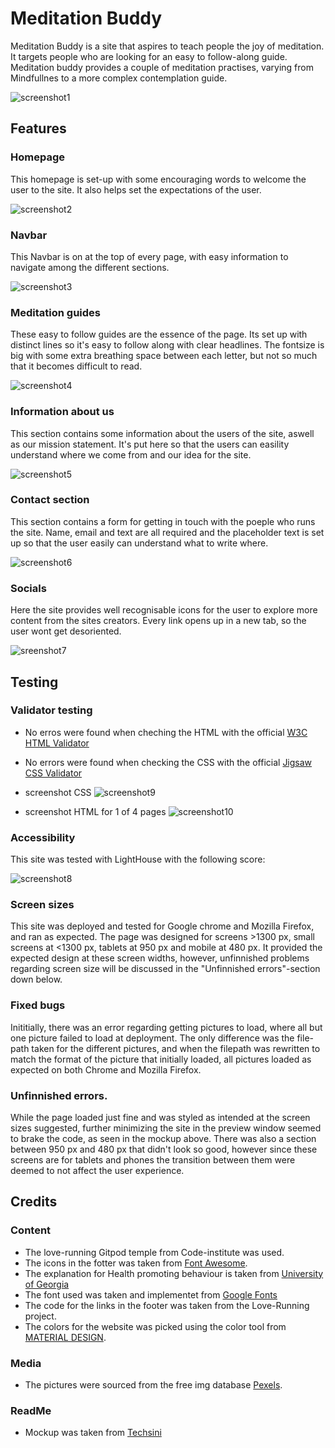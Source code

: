 # Meditation Buddy

Meditation Buddy is a site that aspires to teach people the joy of meditation. It targets people who are looking for an easy to follow-along guide. Meditation buddy provides a couple of meditation practises, varying from Mindfullnes to a more complex contemplation guide.

![screenshot1](assets/images/MockUp.png)

## Features

### Homepage
This homepage is set-up with some encouraging words to welcome the user to the site. It also helps set the expectations of the user.

![screenshot2](assets/images/Homepage-Greeting.png)

### Navbar
This Navbar is on at the top of every page, with easy information to navigate among the different sections.

![screenshot3](assets/images/Navbar-pic.png)

### Meditation guides
These easy to follow guides are the essence of the page. Its set up with distinct lines so it's easy to follow along with clear headlines. The fontsize is big with some extra breathing space between each letter, but not so much that it becomes difficult to read. 

![screenshot4](assets/images/Meditation-example.png)

### Information about us
This section contains some information about the users of the site, aswell as our mission statement. It's put here so that the users can easility understand where we come from and our idea for the site.

![screenshot5](assets/images/About-authors.png)

### Contact section
This section contains a form for getting in touch with the poeple who runs the site. Name, email and text are all required and the placeholder text is set up so that the user easily can understand what to write where.

![screenshot6](assets/images/Contact-authors.png)

### Socials
Here the site provides well recognisable icons for the user to explore more content from the sites creators. Every link opens up in a new tab, so the user wont get desoriented.

![sreenshot7](assets/images/Socials.png)

## Testing

### Validator testing
* No erros were found when cheching the HTML with the official [W3C HTML Validator](https://validator.w3.org/)
* No errors were found when checking the CSS with the official [Jigsaw CSS Validator](https://jigsaw.w3.org/css-validator/)

* screenshot CSS
![screenshot9](assets/images/CSS-validation.png)

* screenshot HTML for 1 of 4 pages
![screenshot10](assets/images/HTML-validation.png)

### Accessibility
This site was tested with LightHouse with the following score:

![screenshot8](assets/images/Lighthouse.png)

### Screen sizes
This site was deployed and tested for Google chrome and Mozilla Firefox, and ran as expected. The page was designed for screens >1300 px, small screens at <1300 px, tablets at 950 px and mobile at 480 px. It provided the expected design at these screen widths, however, unfinnished problems regarding screen size will be discussed in the "Unfinnished errors"-section down below.

### Fixed bugs
Inititially, there was an error regarding getting pictures to load, where all but one picture failed to load at deployment. The only difference was the file-path taken for the different pictures, and when the filepath was rewritten to match the format of the picture that initially loaded, all pictures loaded as expected on both Chrome and Mozilla Firefox.

### Unfinnished errors.
While the page loaded just fine and was styled as intended at the screen sizes suggested, further minimizing the site in the preview window seemed to brake the code, as seen in the mockup above. There was also a section between 950 px and 480 px that didn't look so good, however since these screens are for tablets and phones the transition between them were deemed to not affect the user experience. 

## Credits

### Content
* The love-running Gitpod temple from Code-institute was used.
* The icons in the fotter was taken from [Font Awesome](https://https://fontawesome.com/).
* The explanation for Health promoting behaviour is taken from [University of Georgia](https://publichealth.uga.edu/departments/health-promotion-behavior/what-is-health-promotion/)
* The font used was taken and implementet from [Google Fonts](https://fonts.google.com/)
* The code for the links in the footer was taken from the Love-Running project.
* The colors for the website was picked using the color tool from [MATERIAL DESIGN](https://m2.material.io/).

### Media
* The pictures were sourced from the free img database [Pexels](https://www.pexels.com/).

### ReadMe
* Mockup was taken from [Techsini](http://techsini.com/multi-mockup/index.php)